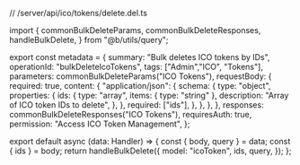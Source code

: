 // /server/api/ico/tokens/delete.del.ts

import {
  commonBulkDeleteParams,
  commonBulkDeleteResponses,
  handleBulkDelete,
} from "@b/utils/query";

export const metadata = {
  summary: "Bulk deletes ICO tokens by IDs",
  operationId: "bulkDeleteIcoTokens",
  tags: ["Admin","ICO", "Tokens"],
  parameters: commonBulkDeleteParams("ICO Tokens"),
  requestBody: {
    required: true,
    content: {
      "application/json": {
        schema: {
          type: "object",
          properties: {
            ids: {
              type: "array",
              items: { type: "string" },
              description: "Array of ICO token IDs to delete",
            },
          },
          required: ["ids"],
        },
      },
    },
  },
  responses: commonBulkDeleteResponses("ICO Tokens"),
  requiresAuth: true,
  permission: "Access ICO Token Management",
};

export default async (data: Handler) => {
  const { body, query } = data;
  const { ids } = body;
  return handleBulkDelete({
    model: "icoToken",
    ids,
    query,
  });
};
